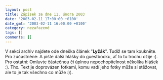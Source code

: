 ```yaml
---
layout: post
title: Zápisek ze dne 11. února 2003
date: '2003-02-11 17:00:00 +0100'
date_gmt: '2003-02-11 16:00:00 +0100'
category: nezařazené
tags: []
comments: []
---
```

<p>V sekci archiv najdete ode dneška článek
&quot;<span style="font-weight:bold">Lyžák</span>&quot;. Tudíž se tam
koukněte. Pro zúčastněné: A pište další hlášky do guestbooku, ať to tu trochu
ožije :). Pro ostatní: Omluvte částečnou či úplnou nepochopitelnost několika
hlášek :). Thx. Text je doprovázen fotkami, komu vadí jeho fotky může si stěžovat,
ale to je tak všechno co může :)). </p>
